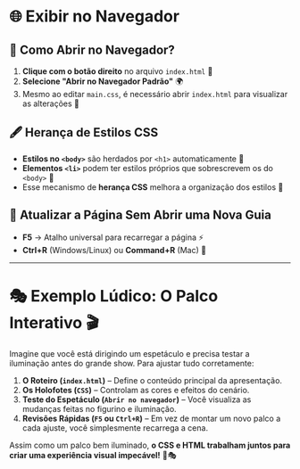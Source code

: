 # 🌐 Exibir no Navegador

## 📌 Como Abrir no Navegador?
1. **Clique com o botão direito** no arquivo `index.html` 📂
2. **Selecione "Abrir no Navegador Padrão"** 🌍
3. Mesmo ao editar `main.css`, é necessário abrir `index.html` para visualizar as alterações 🎨

## 🖋️ Herança de Estilos CSS
- **Estilos no `<body>`** são herdados por `<h1>` automaticamente 🔄
- **Elementos `<li>`** podem ter estilos próprios que sobrescrevem os do `<body>` 🎨
- Esse mecanismo de **herança CSS** melhora a organização dos estilos 🔗

## 🔄 Atualizar a Página Sem Abrir uma Nova Guia
- **F5** → Atalho universal para recarregar a página ⚡
- **Ctrl+R** (Windows/Linux) ou **Command+R** (Mac) 🔄

---

# 🎭 Exemplo Lúdico: O Palco Interativo 🎬

Imagine que você está dirigindo um espetáculo e precisa testar a iluminação antes do grande show. Para ajustar tudo corretamente:

1. **O Roteiro (`index.html`)** – Define o conteúdo principal da apresentação.
2. **Os Holofotes (`CSS`)** – Controlam as cores e efeitos do cenário.
3. **Teste do Espetáculo (`Abrir no navegador`)** – Você visualiza as mudanças feitas no figurino e iluminação.
4. **Revisões Rápidas (`F5` ou `Ctrl+R`)** – Em vez de montar um novo palco a cada ajuste, você simplesmente recarrega a cena.

Assim como um palco bem iluminado, **o CSS e HTML trabalham juntos para criar uma experiência visual impecável!** 🚀🎭